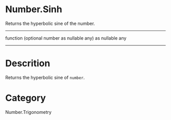﻿# Number.Sinh
Returns the hyperbolic sine of the number.
***
function (optional number as nullable any) as nullable any
***
# Descrition 
Returns the hyperbolic sine of <code>number</code>.
# Category 
Number.Trigonometry
